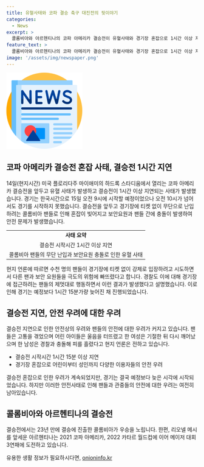 ```yaml
---
title: 유혈사태와 코파 결승 축구 대진전의 뒷이야기
categories:
  - News
excerpt: >
  콜롬비아와 아르헨티나의 코파 아메리카 결승전이 유혈사태와 경기장 혼잡으로 1시간 이상 지연되는 사태가 발생했다. 콜롬비아 팬들의 무단 난입이 원인으로 지적되며, 경기는 예정보다 1시간 15분가량 늦게 시작됐다. 이로 인해 어린아이들은 울음을 터뜨리고, 여성은 기절하고 일부 팬들은 경찰과 충돌해 피를 흘렸다.
feature_text: >
  콜롬비아와 아르헨티나의 코파 아메리카 결승전이 유혈사태와 경기장 혼잡으로 1시간 이상 지연되는 사태가 발생했다. 콜롬비아 팬들의 무단 난입이 원인으로 지적되며, 경기는 예정보다 1시간 15분가량 늦게 시작됐다. 이로 인해 어린아이들은 울음을 터뜨리고, 여성은 기절하고 일부 팬들은 경찰과 충돌해 피를 흘렸다.
image: '/assets/img/newspaper.png'
---
```


<p><img src="/assets/img/newspaper.png" alt="kimp 속보" /></p>

<h2 data-ke-size="size26">코파 아메리카 결승전 혼잡 사태, 결승전 1시간 지연</h2>

<p data-ke-size="size16">14일(현지시간) 미국 플로리다주 마이애미의 하드록 스타디움에서 열리는 코파 아메리카 결승전을 앞두고 유혈 사태가 발생하고 결승전이 1시간 이상 지연되는 사태가 발생했습니다. 경기는 한국시간으로 15일 오전 9시에 시작할 예정이었으나 오전 10시가 넘어서도 경기를 시작하지 못했습니다. 결승전을 앞두고 경기장에 티켓 없이 무단으로 난입하려는 콜롬비아 팬들로 인해 혼잡이 빚어지고 보안요원과 팬들 간에 충돌이 발생하여 안전 문제가 발생했습니다.</p>

<table>
    <tr>
        <td style="text-align: center; height: 17px;"><b>사태 요약</b></td>
    </tr>
    <tr>
        <td style="text-align: center; height: 17px;">결승전 시작시간 1시간 이상 지연</td>
    </tr>
    <tr>
        <td style="text-align: center; height: 17px;">콜롬비아 팬들의 무단 난입과 보안요원 충돌로 인한 유혈 사태</td>
    </tr>
</table>

<p data-ke-size="size16">현지 언론에 따르면 수천 명의 팬들이 경기장에 티켓 없이 강제로 입장하려고 시도하면서 다른 팬과 보안 요원들을 극도의 위험에 빠뜨렸다고 합니다. 경찰도 이에 대해 경기장에 접근하려는 팬들의 제멋대로 행동하면서 이런 결과가 발생했다고 설명했습니다. 이로 인해 경기는 예정보다 1시간 15분가량 늦어진 채 진행되었습니다.</p>

<h2 data-ke-size="size26">결승전 지연, 안전 우려에 대한 우려</h2>

<p data-ke-size="size16">결승전 지연으로 인한 안전상의 우려와 팬들의 안전에 대한 우려가 커지고 있습니다. 팬들은 고통을 겪었으며 어린 아이들은 울음을 터뜨렸고 한 여성은 기절한 뒤 다시 깨어났으며 한 남성은 경찰과 충돌해 피를 흘렸다고 현지 언론은 전하고 있습니다.</p>

<ul>
    <li>결승전 시작시간 1시간 15분 이상 지연</li>
    <li>경기장 혼잡으로 어린이부터 성인까지 다양한 이용자들의 안전 우려</li>
</ul>

<p data-ke-size="size16">결승전 혼잡으로 인한 우려가 계속되었지만, 경기는 결국 예정보다 늦은 시각에 시작되었습니다. 하지만 이러한 안전사태로 인해 팬들과 관중들의 안전에 대한 우려는 여전히 남아있습니다.</p>

<h2 data-ke-size="size26">콜롬비아와 아르헨티나의 결승전</h2>

<p data-ke-size="size16">결승전에서는 23년 만에 결승에 진출한 콜롬비아가 우승을 노립니다. 한편, 리오넬 메시를 앞세운 아르헨티나는 2021 코파 아메리카, 2022 카타르 월드컵에 이어 메이저 대회 3연패에 도전하고 있습니다.</p>
유용한 생활 정보가 필요하시다면, <a href="https://onioninfo.kr" rel="dofollow">onioninfo.kr</a>



